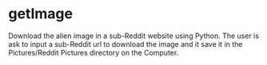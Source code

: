 getImage
========

Download the alien image in a sub-Reddit website using Python.
The user is ask to input a sub-Reddit url to download the image 
and it save it in the Pictures/Reddit Pictures directory on the Computer.
